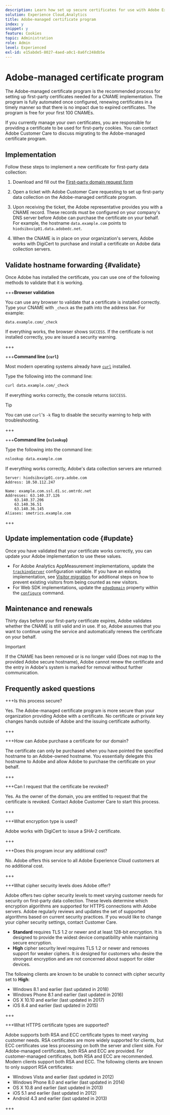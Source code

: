 ```yaml
---
description: Learn how set up secure certificates for use with Adobe Experience Cloud first-party cookies.
solution: Experience Cloud,Analytics
title: Adobe-managed certificate program
index: y
snippet: y
feature: Cookies
topic: Administration
role: Admin
level: Experienced
exl-id: e15abde5-8027-4aed-a0c1-8a6fc248db5e
---
```

# Adobe-managed certificate program

The Adobe-managed certificate program is the recommended process for setting up first-party certificates needed for a CNAME implementation. The program is fully automated once configured, renewing certificates in a timely manner so that there is no impact due to expired certificates. The program is free for your first 100 CNAMEs.

If you currently manage your own certificates, you are responsible for providing a certificate to be used for first-party cookies. You can contact Adobe Customer Care to discuss migrating to the Adobe-managed certificate program.

## Implementation

Follow these steps to implement a new certificate for first-party data collection:

1. Download and fill out the [First-party domain request form](assets/First_Party_Domain_Request_Form.xlsx)

1. Open a ticket with Adobe Customer Care requesting to set up first-party data collection on the Adobe-managed certificate program. 

1. Upon receiving the ticket, the Adobe representative provides you with a CNAME record. These records must be configured on your company's DNS server before Adobe can purchase the certificate on your behalf. For example, the hostname `data.example.com` points to `hiodsibxvip01.data.adobedc.net`.

1. When the CNAME is in place on your organization's servers, Adobe works with DigiCert to purchase and install a certificate on Adobe data collection servers.

## Validate hostname forwarding {#validate}

Once Adobe has installed the certificate, you can use one of the following methods to validate that it is working.

+++**Browser validation**

You can use any browser to validate that a certificate is installed correctly. Type your CNAME with `_check` as the path into the address bar. For example:

`data.example.com/_check`

If everything works, the browser shows `SUCCESS`. If the certificate is not installed correctly, you are issued a security warning.

+++

+++**Command line (`curl`)**

Most modern operating systems already have [`curl`](https://curl.se) installed.

Type the following into the command line:

```sh
curl data.example.com/_check
```

If everything works correctly, the console returns `SUCCESS`.

>[!TIP]
>
>You can use `curl`'s `-k` flag to disable the security warning to help with troubleshooting.

+++

+++**Command line (`nslookup`)**

Type the following into the command line:

```sh
nslookup data.example.com
```

If everything works correctly, Adobe's data collection servers are returned:

```text
Server: hiodsibxvip01.corp.adobe.com
Address: 10.50.112.247

Name: example.com.ssl.d1.sc.omtrdc.net
Addresses: 63.140.37.126
    63.140.37.206
    63.140.36.51
    63.140.36.145
Aliases: smetrics.example.com
```

+++

## Update implementation code {#update}

Once you have validated that your certificate works correctly, you can update your Adobe implementation to use these values.

* For Adobe Analytics AppMeasurement implementations, update the [`trackingServer`](https://experienceleague.adobe.com/en/docs/analytics/implementation/vars/config-vars/trackingserver) configuration variable. If you have an existing implementation, see [Visitor migration](https://experienceleague.adobe.com/en/docs/analytics/technotes/visitor-migration) for additional steps on how to prevent existing visitors from being counted as new visitors.
* For Web SDK implementations, update the [`edgeDomain`](https://experienceleague.adobe.com/en/docs/experience-platform/web-sdk/commands/configure/edgedomain) property within the [`configure`](https://experienceleague.adobe.com/en/docs/experience-platform/web-sdk/commands/configure/overview) command.

## Maintenance and renewals

Thirty days before your first-party certificate expires, Adobe validates whether the CNAME is still valid and in use. If so, Adobe assumes that you want to continue using the service and automatically renews the certificate on your behalf. 

>[!IMPORTANT]
>
>If the CNAME has been removed or is no longer valid (Does not map to the provided Adobe secure hostname), Adobe cannot renew the certificate and the entry in Adobe's system is marked for removal without further communication.

## Frequently asked questions

+++Is this process secure?

Yes. The Adobe-managed certificate program is more secure than your organization providing Adobe with a certificate. No certificate or private key changes hands outside of Adobe and the issuing certificate authority.

+++

+++How can Adobe purchase a certificate for our domain?

The certificate can only be purchased when you have pointed the specified hostname to an Adobe-owned hostname. You essentially delegate this hostname to Adobe and allow Adobe to purchase the certificate on your behalf.

+++

+++Can I request that the certificate be revoked?

Yes. As the owner of the domain, you are entitled to request that the certificate is revoked. Contact Adobe Customer Care to start this process.

+++

+++What encryption type is used?

Adobe works with DigiCert to issue a SHA-2 certificate.

+++

+++Does this program incur any additional cost?

No. Adobe offers this service to all Adobe Experience Cloud customers at no additional cost.

+++

+++What cipher security levels does Adobe offer?

Adobe offers two cipher security levels to meet varying customer needs for security on first-party data collection. These levels determine which encryption algorithms are supported for HTTPS connections with Adobe servers. Adobe regularly reviews and updates the set of supported algorithms based on current security practices. If you would like to change your cipher security settings, contact Customer Care.
 
* **Standard** requires TLS 1.2 or newer and at least 128-bit encryption. It is designed to provide the widest device compatibility while maintaining secure encryption.
* **High** cipher security level requires TLS 1.2 or newer and removes support for weaker ciphers. It is designed for customers who desire the strongest encryption and are not concerned about support for older devices.

The following clients are known to be unable to connect with cipher security set to **High**:

* Windows 8.1 and earlier (last updated in 2018)
* Windows Phone 8.1 and earlier (last updated in 2016)
* OS X 10.10 and earlier (last updated in 2017)
* iOS 8.4 and earlier (last updated in 2015)

+++

+++What HTTPS certificate types are supported?

Adobe supports both RSA and ECC certificate types to meet varying customer needs. RSA certificates are more widely supported for clients, but ECC certificates use less processing on both the server and client side. For Adobe-managed certificates, both RSA and ECC are provided. For customer-managed certificates, both RSA and ECC are recommended. Modern clients support both RSA and ECC. The following clients are known to only support RSA certificates:

* Windows Vista and earlier (last updated in 2012)
* Windows Phone 8.0 and earlier (last updated in 2014)
* OS X 10.8 and earlier (last updated in 2013)
* iOS 5.1 and earlier (last updated in 2012)
* Android 4.3 and earlier (last updated in 2013)

+++
